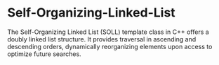 # Self-Organizing-Linked-List

The Self-Organizing Linked List (SOLL) template class in C++ offers a doubly linked list structure. It provides traversal in ascending and descending orders, dynamically reorganizing elements upon access to optimize future searches.
